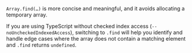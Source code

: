 `Array.find(…)` is more concise and meaningful, and it avoids allocating a temporary array.

If you are using TypeScript without checked index access (`--noUncheckedIndexedAccess`), switching to `.find` will help you identify and handle edge cases where the array does not contain a matching element and `.find` returns `undefined`.